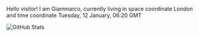 Hello visitor! I am Giammarco, currently living in space coordinate London and time coordinate Tuesday, 12 January, 06:20 GMT

![GitHub Stats](https://github-readme-stats.vercel.app/api?username=grcasanova)
